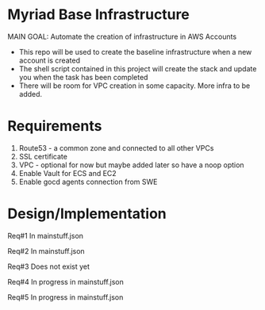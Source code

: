 # Myriad Base Infrastructure 
MAIN GOAL: Automate the creation of infrastructure in AWS Accounts

- This repo will be used to create the baseline infrastructure when a new account is created
- The shell script contained in this project will create the stack and update you when the task has been completed
- There will be room for VPC creation in some capacity. More infra to be added. 

# Requirements

1. Route53 - a common zone and connected to all other VPCs 
2. SSL certificate 
3. VPC - optional for now but maybe added later so have a noop option
4. Enable Vault for ECS and EC2
5. Enable gocd agents connection from SWE


# Design/Implementation
Req#1 
In mainstuff.json

Req#2
In mainstuff.json 

Req#3
Does not exist yet

Req#4
In progress in mainstuff.json

Req#5
In progress in mainstuff.json

